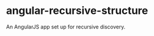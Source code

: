 angular-recursive-structure
===========================

An AngularJS app set up for recursive discovery.
